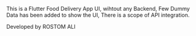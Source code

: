 This is a Flutter Food Delivery App UI, wihtout any Backend, Few Dummy Data has been added to show the UI, There is a scope of API integration. 

Developed by ROSTOM ALI